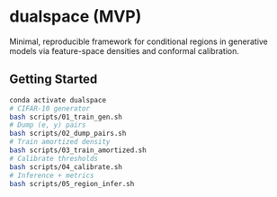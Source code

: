 # dualspace (MVP)


Minimal, reproducible framework for conditional regions in generative models via feature-space densities and conformal calibration.


## Getting Started


```bash
conda activate dualspace
# CIFAR-10 generator
bash scripts/01_train_gen.sh
# Dump (e, y) pairs
bash scripts/02_dump_pairs.sh
# Train amortized density
bash scripts/03_train_amortized.sh
# Calibrate thresholds
bash scripts/04_calibrate.sh
# Inference + metrics
bash scripts/05_region_infer.sh